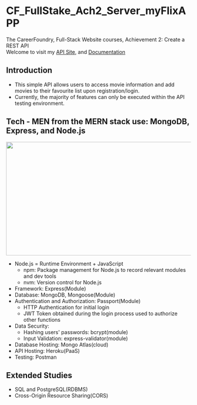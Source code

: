 # CF_FullStake_Ach2_Server_myFlixAPP

The CareerFoundry, Full-Stack Website courses, Achievement 2: Create a REST API  
Welcome to visit my [API Site](https://andersonmovie-fda719d938ac.herokuapp.com/), and [Documentation](https://andersonmovie-fda719d938ac.herokuapp.com/documentation.html)

## Introduction
* This simple API allows users to access movie information and add movies to their favourite list upon registration/login.
* Currently, the majority of features can only be executed within the API testing environment.

## Tech - MEN from the MERN stack use: MongoDB, Express, and Node.js
<img src="https://github.com/AndersonTsaiTW/CF_FSI_Ach2_Server_myFlixAPP/assets/113076298/0465d305-1c7b-4a59-a5fd-746f6f7e4d32" width="650" height="310">


* Node.js = Runtime Environment + JavaScript
    * npm: Package management for Node.js to record relevant modules and dev tools
    * nvm: Version control for Node.js
* Framework: Express(Module)
* Database: MongoDB, Mongoose(Module)
* Authentication and Authorization: Passport(Module)
    * HTTP Authentication for initial login
    * JWT Token obtained during the login process used to authorize other functions
* Data Security:
    * Hashing users' passwords: bcrypt(module)
    * Input Validation: express-validator(module)
* Database Hosting: Mongo Atlas(cloud)
* API Hosting: Heroku(PaaS)
* Testing: Postman

## Extended Studies
* SQL and PostgreSQL(RDBMS)
* Cross-Origin Resource Sharing(CORS)
